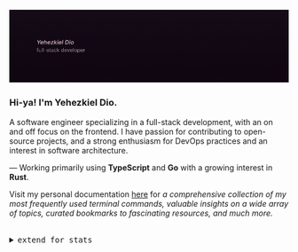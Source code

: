 ![Header](GitHubPersonalReadmeHeader.png)

<h3>Hi-ya! I'm Yehezkiel Dio.</h3>
<p>A software engineer specializing in a full-stack development, with an on and off focus on the frontend. I have passion for contributing to open-source projects, and a strong enthusiasm for DevOps practices and an interest in software architecture. 
  
— Working primarily using **TypeScript** and **Go** with a growing interest in **Rust**.

Visit my personal documentation [here](https://yehezkieldio.gitbook.io/docs) for *a comprehensive collection of my most frequently used terminal commands, valuable insights on a wide array of topics, curated bookmarks to fascinating resources, and much more.*
</p>
<br/>

<details align="left">
<summary><samp>extend for stats</samp></summary>

<h2></h2><br>

[<img align="left" width="390" alt="🦑" src="https://gist.githubusercontent.com/yehezkieldio/ffbb9b3292391b0c5f2a671d0ec3b545/raw/general.svg">](#)
[<img align="right" width="390" alt="🦑" src="https://gist.githubusercontent.com/yehezkieldio/ffbb9b3292391b0c5f2a671d0ec3b545/raw/achievements.svg">](#)
[<img align="left" width="390" alt="🦑" src="https://gist.githubusercontent.com/yehezkieldio/ffbb9b3292391b0c5f2a671d0ec3b545/raw/wakatime.svg">](#)
